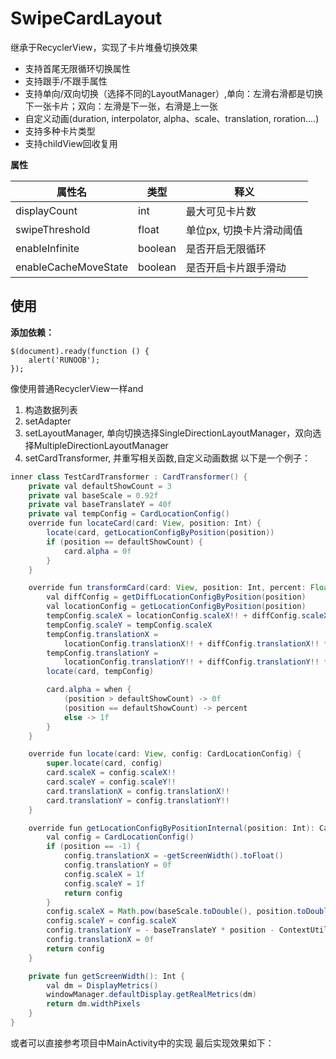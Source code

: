 # SwipeCardLayout
继承于RecyclerView，实现了卡片堆叠切换效果

* 支持首尾无限循环切换属性
* 支持跟手/不跟手属性
* 支持单向/双向切换（选择不同的LayoutManager）,单向：左滑右滑都是切换下一张卡片；双向：左滑是下一张，右滑是上一张
* 自定义动画(duration, interpolator, alpha、scale、translation, roration....)
* 支持多种卡片类型
* 支持childView回收复用

**属性**

|  属性名   | 类型  | 释义  |
|  ----  | ----  |----  |
| displayCount  | int |最大可见卡片数 |
| swipeThreshold  | float |单位px, 切换卡片滑动阈值 |
| enableInfinite  | boolean |是否开启无限循环 |
| enableCacheMoveState  | boolean |是否开启卡片跟手滑动 |

## 使用
**添加依赖：**</br>
```
$(document).ready(function () {
    alert('RUNOOB');
});
```

像使用普通RecyclerView一样and
1. 构造数据列表
2. setAdapter
3. setLayoutManager, 单向切换选择SingleDirectionLayoutManager，双向选择MultipleDirectionLayoutManager
4. setCardTransformer, 并重写相关函数,自定义动画数据
以下是一个例子：</br>
```java
inner class TestCardTransformer : CardTransformer() {
    private val defaultShowCount = 3
    private val baseScale = 0.92f
    private val baseTranslateY = 40f
    private val tempConfig = CardLocationConfig()
    override fun locateCard(card: View, position: Int) {
        locate(card, getLocationConfigByPosition(position))
        if (position == defaultShowCount) {
            card.alpha = 0f
        }
    }

    override fun transformCard(card: View, position: Int, percent: Float) {
        val diffConfig = getDiffLocationConfigByPosition(position)
        val locationConfig = getLocationConfigByPosition(position)
        tempConfig.scaleX = locationConfig.scaleX!! + diffConfig.scaleX!! * percent
        tempConfig.scaleY = tempConfig.scaleX
        tempConfig.translationX =
            locationConfig.translationX!! + diffConfig.translationX!! * percent
        tempConfig.translationY =
            locationConfig.translationY!! + diffConfig.translationY!! * percent
        locate(card, tempConfig)

        card.alpha = when {
            (position > defaultShowCount) -> 0f
            (position == defaultShowCount) -> percent
            else -> 1f
        }
    }

    override fun locate(card: View, config: CardLocationConfig) {
        super.locate(card, config)
        card.scaleX = config.scaleX!!
        card.scaleY = config.scaleY!!
        card.translationX = config.translationX!!
        card.translationY = config.translationY!!
    }

    override fun getLocationConfigByPositionInternal(position: Int): CardLocationConfig {
        val config = CardLocationConfig()
        if (position == -1) {
            config.translationX = -getScreenWidth().toFloat()
            config.translationY = 0f
            config.scaleX = 1f
            config.scaleY = 1f
            return config
        }
        config.scaleX = Math.pow(baseScale.toDouble(), position.toDouble()).toFloat()
        config.scaleY = config.scaleX
        config.translationY = - baseTranslateY * position - ContextUtils.dp2px(this@MainActivity, 400f) * ((1 - config.scaleX!!) / 2f)
        config.translationX = 0f
        return config
    }

    private fun getScreenWidth(): Int {
        val dm = DisplayMetrics()
        windowManager.defaultDisplay.getRealMetrics(dm)
        return dm.widthPixels
    }
}
```
或者可以直接参考项目中MainActivity中的实现
最后实现效果如下：

